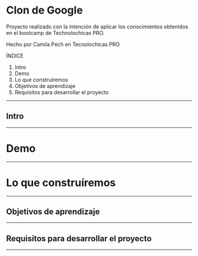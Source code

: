 # Clon de Google

Proyecto realizado con la intención de aplicar los conocimientos obtenidos en el bootcamp de Technolochicas PRO.

Hecho por Camila Pech en Tecnolochicas PRO

ÍNDICE
1. Intro
2. Demo
3. Lo que construíremos
4. Objetivos de aprendizaje
5. Requisitos para desarrollar el proyecto

****

## Intro

****

# Demo

****

# Lo que construíremos

****
## Objetivos de aprendizaje

****

## Requisitos para desarrollar el proyecto

****